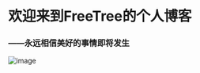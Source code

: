 # 欢迎来到FreeTree的个人博客
### ——永远相信美好的事情即将发生
![image](https://user-images.githubusercontent.com/46917097/143969445-e330d714-1894-4e84-bc50-c317c6bf7fa6.png)
